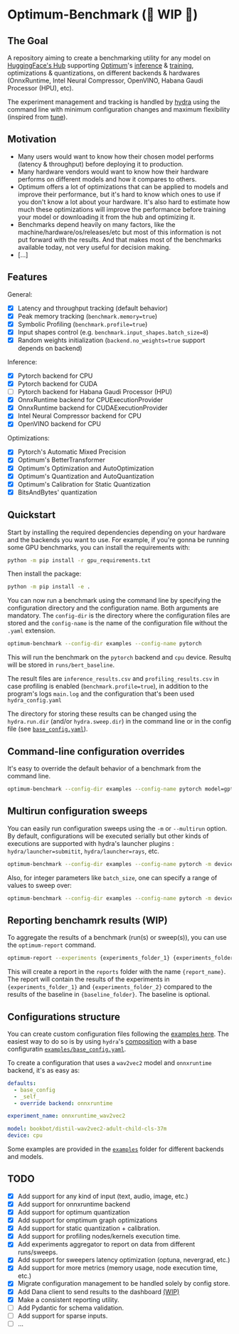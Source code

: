# Optimum-Benchmark (🚧 WIP 🚧)

## The Goal

A repository aiming to create a benchmarking utility for any model on [HuggingFace's Hub](https://huggingface.co/models) supporting [Optimum](https://github.com/huggingface/optimum)'s [inference](https://github.com/huggingface/optimum#accelerated-inference) & [training](https://github.com/huggingface/optimum#accelerated-training), optimizations & quantizations, on different backends & hardwares (OnnxRuntime, Intel Neural Compressor, OpenVINO, Habana Gaudi Processor (HPU), etc).

The experiment management and tracking is handled by [hydra](https://hydra.cc/) using the command line with minimum configuration changes and maximum flexibility (inspired from [tune](https://github.com/huggingface/tune)).

## Motivation

- Many users would want to know how their chosen model performs (latency & throughput) before deploying it to production.
- Many hardware vendors would want to know how their hardware performs on different models and how it compares to others.
- Optimum offers a lot of optimizations that can be applied to models and improve their performance, but it's hard to know which ones to use if you don't know a lot about your hardware. It's also hard to estimate how much these optimizations will improve the performance before training your model or downloading it from the hub and optimizing it.
- Benchmarks depend heavily on many factors, like the machine/hardware/os/releases/etc but most of this information is not put forward with the results. And that makes most of the benchmarks available today, not very useful for decision making.
- [...]

## Features

General:

- [x] Latency and throughput tracking (default behavior)
- [x] Peak memory tracking (`benchmark.memory=true`)
- [x] Symbolic Profiling (`benchmark.profile=true`)
- [x] Input shapes control (e.g. `benchmark.input_shapes.batch_size=8`)
- [x] Random weights initialization (`backend.no_weights=true` support depends on backend)

Inference:

- [x] Pytorch backend for CPU
- [x] Pytorch backend for CUDA
- [ ] Pytorch backend for Habana Gaudi Processor (HPU)
- [x] OnnxRuntime backend for CPUExecutionProvider
- [x] OnnxRuntime backend for CUDAExecutionProvider
- [x] Intel Neural Compressor backend for CPU
- [x] OpenVINO backend for CPU

Optimizations:

- [x] Pytorch's Automatic Mixed Precision
- [x] Optimum's BetterTransformer
- [x] Optimum's Optimization and AutoOptimization
- [x] Optimum's Quantization and AutoQuantization
- [x] Optimum's Calibration for Static Quantization
- [x] BitsAndBytes' quantization

## Quickstart

Start by installing the required dependencies depending on your hardware and the backends you want to use.
For example, if you're gonna be running some GPU benchmarks, you can install the requirements with:

```bash
python -m pip install -r gpu_requirements.txt
```

Then install the package:

```bash
python -m pip install -e .
```

You can now run a benchmark using the command line by specifying the configuration directory and the configuration name.
Both arguments are mandatory. The `config-dir` is the directory where the configuration files are stored and the `config-name` is the name of the configuration file without the `.yaml` extension.

```bash
optimum-benchmark --config-dir examples --config-name pytorch
```

This will run the benchmark on the `pytorch` backend and `cpu` device. Resultq will be stored in `runs/bert_baseline`.

The result files are `inference_results.csv` and `profiling_results.csv` in case profiling is enabled (`benchmark.profile=true`), in addition to the program's logs `main.log` and the configuration that's been used `hydra_config.yaml`

The directory for storing these results can be changed using the `hydra.run.dir` (and/or `hydra.sweep.dir`) in the command line or in the config file (see [`base_config.yaml`](examples/base_config.yaml)).

## Command-line configuration overrides

It's easy to override the default behavior of a benchmark from the command line.

```bash
optimum-benchmark --config-dir examples --config-name pytorch model=gpt2 device=cuda:1
```

## Multirun configuration sweeps

You can easily run configuration sweeps using the `-m` or `--multirun` option. By default, configurations will be executed serially but other kinds of executions are supported with hydra's launcher plugins : `hydra/launcher=submitit`, `hydra/launcher=rays`, etc.

```bash
optimum-benchmark --config-dir examples --config-name pytorch -m device=cpu,cuda
```

Also, for integer parameters like `batch_size`, one can specify a range of values to sweep over:

```bash
optimum-benchmark --config-dir examples --config-name pytorch -m device=cpu,cuda benchmark.input_shapes.batch_size='range(1,10,step=2)'
```

## Reporting benchamrk results (WIP)

To aggregate the results of a benchmark (run(s) or sweep(s)), you can use the `optimum-report` command.

```bash
optimum-report --experiments {experiments_folder_1} {experiments_folder_2} --baseline {baseline_folder} --report-name {report_name}
```

This will create a report in the `reports` folder with the name `{report_name}`. The report will contain the results of the experiments in `{experiments_folder_1}` and `{experiments_folder_2}` compared to the results of the baseline in `{baseline_folder}`. The baseline is optional.

## Configurations structure

You can create custom configuration files following the [examples here](examples).
The easiest way to do so is by using `hydra`'s [composition](https://hydra.cc/docs/0.11/tutorial/composition/) with a base configuratin [`examples/base_config.yaml`](examples/base_config.yaml).

To create a configuration that uses a `wav2vec2` model and `onnxruntime` backend, it's as easy as:

```yaml
defaults:
  - base_config
  - _self_
  - override backend: onnxruntime

experiment_name: onnxruntime_wav2vec2

model: bookbot/distil-wav2vec2-adult-child-cls-37m
device: cpu
```

Some examples are provided in the [`examples`](examples) folder for different backends and models.

## TODO

- [x] Add support for any kind of input (text, audio, image, etc.)
- [x] Add support for onnxruntime backend
- [x] Add support for optimum quantization
- [x] Add support for omptimum graph optimizations
- [x] Add support for static quantization + calibration.
- [x] Add support for profiling nodes/kernels execution time.
- [x] Add experiments aggregator to report on data from different runs/sweeps.
- [x] Add support for sweepers latency optimization (optuna, nevergrad, etc.)
- [x] Add support for more metrics (memory usage, node execution time, etc.)
- [x] Migrate configuration management to be handled solely by config store.
- [x] Add Dana client to send results to the dashboard [(WIP)](https://github.com/huggingface/dana)
- [x] Make a consistent reporting utility.
- [ ] Add Pydantic for schema validation.
- [ ] Add support for sparse inputs.
- [ ] ...
